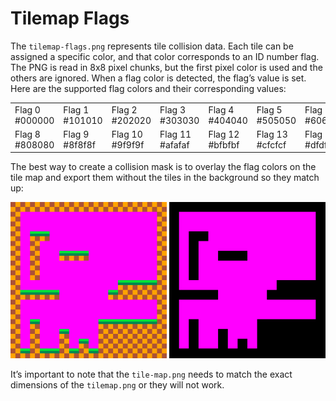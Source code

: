 # Tilemap Flags

The `tilemap-flags.png` represents tile collision data. Each tile can be assigned a specific color, and that color corresponds to an ID number flag. The PNG is read in 8x8 pixel chunks, but the first pixel color is used and the others are ignored. When a flag color is detected, the flag’s value is set. Here are the supported flag colors and their corresponding values:

<table>
  <tr>
    <td>Flag 0
#000000</td>
    <td>Flag 1
#101010</td>
    <td>Flag 2
#202020</td>
    <td>Flag 3
#303030</td>
    <td>Flag 4
#404040</td>
    <td>Flag 5
#505050</td>
    <td>Flag 6
#606060</td>
    <td>Flag 7
#707070</td>
  </tr>
  <tr>
    <td>Flag 8
#808080</td>
    <td>Flag 9
#8f8f8f</td>
    <td>Flag 10
#9f9f9f</td>
    <td>Flag 11
#afafaf</td>
    <td>Flag 12
#bfbfbf</td>
    <td>Flag 13
#cfcfcf</td>
    <td>Flag 14
#dfdfdf</td>
    <td>Flag 15
#efefef</td>
  </tr>
</table>


The best way to create a collision mask is to overlay the flag colors on the tile map and export them without the tiles in the background so they match up:

![image alt text](images/ParsingTileMapFlags_image_0.png)

It’s important to note that the `tile-map.png` needs to match the exact dimensions of the `tilemap.png` or they will not work.


